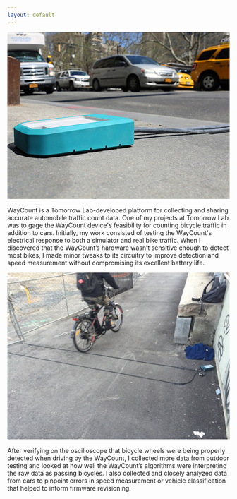 ```yaml
---
layout: default
---
```


<div class="bodycontent">

<div class="media topimg">
<img src='img/WayCount/Waycount1.jpg'/>
</div>

WayCount is a Tomorrow Lab-developed platform for collecting and sharing accurate automobile traffic count data. One of my projects at Tomorrow Lab was to gage the WayCount device's feasibility for counting bicycle traffic in addition to cars. Initially, my work consisted of testing the WayCount's electrical response to both a simulator and real bike traffic. When I discovered that the WayCount’s hardware wasn’t sensitive enough to detect most bikes, I made minor tweaks to its circuitry to improve detection and speed measurement without compromising its excellent battery life.

<div class="media" style="text-align:center">
	<img id="image" src="img/WayCount/Waycount2.jpg">
</div>

After verifying on the oscilloscope that bicycle wheels were being properly detected when driving by the WayCount, I collected more data from outdoor testing and looked at how well the WayCount’s algorithms were interpreting the raw data as passing bicycles. I also collected and closely analyzed data from cars to pinpoint errors in speed measurement or vehicle classification that helped to inform firmware revisioning.

</div>
